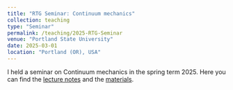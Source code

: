 ```yaml
---
title: "RTG Seminar: Continuum mechanics"
collection: teaching
type: "Seminar"
permalink: /teaching/2025-RTG-Seminar
venue: "Portland State University"
date: 2025-03-01
location: "Portland (OR), USA"
---
```


I held a seminar on Continuum mechanics in the spring term 2025. Here you can find the [lecture notes](http://michaelneunteufel.github.io/files/teaching/RTGSeminarContinuumMechanics_final.pdf) and the [materials](https://github.com/MichaelNeunteufel/RTGSeminarContinuumMechanics).